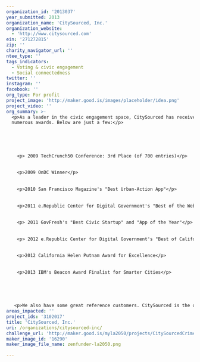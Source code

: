 ```yaml
---
organization_id: '2013037'
year_submitted: 2013
organization_name: 'CitySourced, Inc.'
organization_website:
  - 'http://www.citysourced.com'
ein: '271272815'
zip: ''
charity_navigator_url: ''
ntee_type: ''
tags_indicators:
  - Voting & civic engagement
  - Social connectedness
twitter: ''
instagram: ''
facebook: ''
org_type: For profit
project_image: 'http://maker.good.is/images/placeholder/idea.png'
project_video: ''
org_summary: >-
  <p>As a leader in the civic engagement space, CitySourced has received
  numerous awards. Below are just a few:</p>
   
   
   
   
   
    <p> 2009 TechCrunch50 Conference: 3rd Place (of 700 entries)</p>
   
   
    <p>2009 OnDC Winner</p>
   
   
    <p>2010 San Francisco Magazine's "Best Urban-Action App"</p>
   
   
    <p>2011 e.Republic Center for Digital Government's "Best of the Web"</p> 
   
   
    <p> 2011 GovFresh's "Best Civic Startup" and "App of the Year"</p>
   
   
    <p> 2012 e.Republic Center for Digital Government's "Best of California award for Best Application Serving the Public"</p>
   
   
    <p>2012 California Helen Putnam Award for Excellence</p>
   
   
    <p>2013 IBM's Beacon Award Finalist for Smarter Cities</p>
   
   
   
   
   
   <p>We also have some great reference customers. CitySourced is the official civic engagement platform for cities such as San Jose, San Diego, Honolulu, Omaha and the LAUSD. Our solution directly benefits over 13.2 million citizens worldwide, and we're deployed in six countries spread out across the globe.</p>
areas_impacted: ''
project_ids: '3102017'
title: 'CitySourced, Inc.'
uri: /organizations/citysourced-inc/
challenge_url: 'http://maker.good.is/myla2050/projects/CitySourcedCrimeApp.html'
maker_image_id: '16290'
maker_image_file_name: zenfunder-la2050.png

---
```

